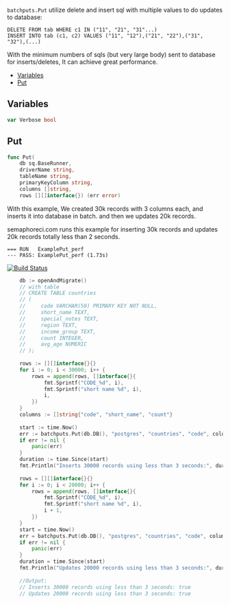 

`batchputs.Put` utilize delete and insert sql with multiple values to do updates to database:

```
DELETE FROM tab WHERE c1 IN ("11", "21", "31"...)
INSERT INTO tab (c1, c2) VALUES ("11", "12"),("21", "22"),("31", "32"),(...)
```

With the minimum numbers of sqls (but very large body) sent to database for inserts/deletes, It can achieve great performance.




* [Variables](#variables)
* [Put](#put)


## Variables
``` go
var Verbose bool
```


## Put
``` go
func Put(
    db sq.BaseRunner,
    driverName string,
    tableName string,
    primaryKeyColumn string,
    columns []string,
    rows [][]interface{}) (err error)
```

With this example, We created 30k records with 3 columns each, and inserts it into database in batch. and then we updates 20k records.

semaphoreci.com runs this example for inserting 30k records and updates 20k records totally less than 2 seconds.

```
=== RUN   ExamplePut_perf
--- PASS: ExamplePut_perf (1.73s)
```

[![Build Status](https://semaphoreci.com/api/v1/theplant/batchputs/branches/master/badge.svg)](https://semaphoreci.com/theplant/batchputs)
```go
	db := openAndMigrate()
	// with table
	// CREATE TABLE countries
	// (
	//     code VARCHAR(50) PRIMARY KEY NOT NULL,
	//     short_name TEXT,
	//     special_notes TEXT,
	//     region TEXT,
	//     income_group TEXT,
	//     count INTEGER,
	//     avg_age NUMERIC
	// );
	
	rows := [][]interface{}{}
	for i := 0; i < 30000; i++ {
	    rows = append(rows, []interface{}{
	        fmt.Sprintf("CODE_%d", i),
	        fmt.Sprintf("short name %d", i),
	        i,
	    })
	}
	columns := []string{"code", "short_name", "count"}
	
	start := time.Now()
	err := batchputs.Put(db.DB(), "postgres", "countries", "code", columns, rows)
	if err != nil {
	    panic(err)
	}
	duration := time.Since(start)
	fmt.Println("Inserts 30000 records using less than 3 seconds:", duration.Seconds() < 3)
	
	rows = [][]interface{}{}
	for i := 0; i < 20000; i++ {
	    rows = append(rows, []interface{}{
	        fmt.Sprintf("CODE_%d", i),
	        fmt.Sprintf("short name %d", i),
	        i + 1,
	    })
	}
	start = time.Now()
	err = batchputs.Put(db.DB(), "postgres", "countries", "code", columns, rows)
	if err != nil {
	    panic(err)
	}
	duration = time.Since(start)
	fmt.Println("Updates 20000 records using less than 3 seconds:", duration.Seconds() < 3)
	
	//Output:
	// Inserts 30000 records using less than 3 seconds: true
	// Updates 20000 records using less than 3 seconds: true
```




